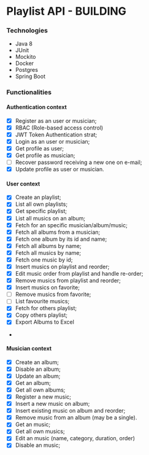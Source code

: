 # Playlist API - BUILDING

### Technologies

- Java 8
- JUnit
- Mockito
- Docker
- Postgres
- Spring Boot

### Functionalities

#### Authentication context

- [x] Register as an user or musician;
- [x] RBAC (Role-based access control)
- [x] JWT Token Authentication strat;
- [x] Login as an user or musician;
- [x] Get profile as user;
- [x] Get profile as musician;
- [ ] Recover password receiving a new one on e-mail;
- [x] Update profile as user or musician.

#### User context

- [x] Create an playlist;
- [x] List all own playlists;
- [x] Get specific playlist;
- [x] List all musics on an album;
- [x] Fetch for an specific musician/album/music;
- [x] Fetch all albums from a musician;
- [x] Fetch one album by its id and name;
- [x] Fetch all albums by name;
- [x] Fetch all musics by name;
- [x] Fetch one music by id;
- [x] Insert musics on playlist and reorder;
- [x] Edit music order from playlist and handle re-order;
- [x] Remove musics from playlist and reorder;
- [x] Insert musics on favorite;
- [ ] Remove musics from favorite;
- [ ] List favourite musics;
- [x] Fetch for others playlist;
- [x] Copy others playlist;
- [x] Export Albums to Excel
-

#### Musician context

- [x] Create an album;
- [x] Disable an album;
- [x] Update an album;
- [x] Get an album;
- [x] Get all own albums;
- [x] Register a new music;
- [x] Insert a new music on album;
- [x] Insert existing music on album and reorder;
- [x] Remove music from an album (may be a single).
- [x] Get an music;
- [x] Get all own musics;
- [x] Edit an music (name, category, duration, order)
- [x] Disable an music;
